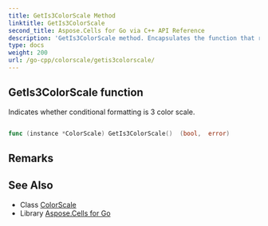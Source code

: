 ```yaml
---
title: GetIs3ColorScale Method 
linktitle: GetIs3ColorScale
second_title: Aspose.Cells for Go via C++ API Reference
description: 'GetIs3ColorScale method. Encapsulates the function that represents getis3colorscale in Go.'
type: docs
weight: 200
url: /go-cpp/colorscale/getis3colorscale/
---
```


## GetIs3ColorScale function

Indicates whether conditional formatting is 3 color scale.

```go

func (instance *ColorScale) GetIs3ColorScale()  (bool,  error) 

```

## Remarks


## See Also

* Class [ColorScale](../)
* Library [Aspose.Cells for Go](../../)
